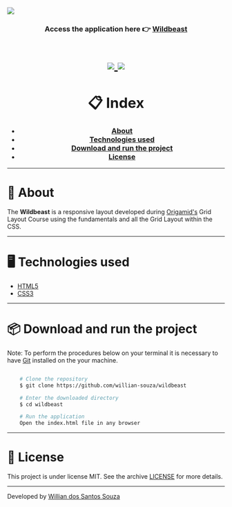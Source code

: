 <h1>
    <img src="img/wildbeast.gif">
    <h3 align="center"> 
        Access the application here 👉 <a href="https://willian-souza.github.io/wildbeast/" target="_blank">Wildbeast<a>
    <h3>
<h1>

<h1 align = "center">
    <a href="https://www.linkedin.com/in/willian-ssouza/">
        <img src="https://img.shields.io/badge/made%20by-Willian%20Souza-orange">
    </a>
    <a href="https://github.com/willian-souza/flexblog/blob/master/LICENSE">
        <img src="https://img.shields.io/badge/license-MIT-orange">
    </a>    
<h1>

# 📋 Index
- [About](#-about)
- [Technologies used](#-technologies-used)
- [Download and run the project ](#-download-and-run-the-project)
- [License](#-license)

---

# 📄 About

The **Wildbeast** is a responsive layout developed during [Origamid's](https://www.origamid.com/) Grid Layout Course using the fundamentals and all the Grid Layout within the CSS.

--- 

# 🖥 Technologies used
- [HTML5](https://developer.mozilla.org/pt-BR/docs/Web/HTML/HTML5)
- [CSS3](https://developer.mozilla.org/pt-BR/docs/Archive/CSS3)

---

# 📦 Download and run the project

Note: To perform the procedures below on your terminal it is necessary to have [Git](https://git-scm.com/downloads) installed on the your machine.

```bash

    # Clone the repository
    $ git clone https://github.com/willian-souza/wildbeast

    # Enter the downloaded directory
    $ cd wildbeast

    # Run the application
    Open the index.html file in any browser

```
---

# 📝 License
This project is under license MIT. See the archive [LICENSE](/LICENSE) for more details.

---

Developed by [Willian dos Santos Souza](https://www.linkedin.com/in/willian-ssouza/)
